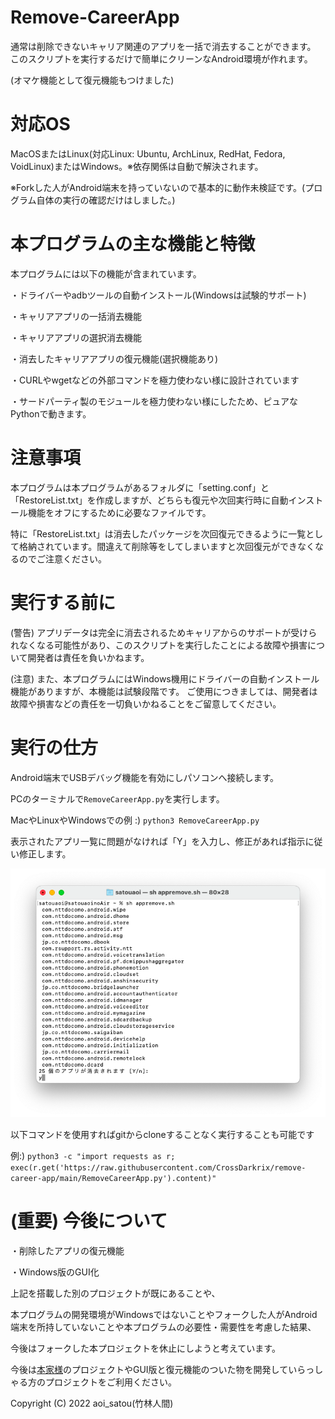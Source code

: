 # Remove-CareerApp

通常は削除できないキャリア関連のアプリを一括で消去することができます。
このスクリプトを実行するだけで簡単にクリーンなAndroid環境が作れます。

(オマケ機能として復元機能もつけました)


# 対応OS

MacOSまたはLinux(対応Linux: Ubuntu, ArchLinux, RedHat, Fedora, VoidLinux)またはWindows。※依存関係は自動で解決されます。

※Forkした人がAndroid端末を持っていないので基本的に動作未検証です。(プログラム自体の実行の確認だけはしました。)


# 本プログラムの主な機能と特徴

本プログラムには以下の機能が含まれています。

・ドライバーやadbツールの自動インストール(Windowsは試験的サポート)

・キャリアアプリの一括消去機能

・キャリアアプリの選択消去機能

・消去したキャリアアプリの復元機能(選択機能あり)

・CURLやwgetなどの外部コマンドを極力使わない様に設計されています

・サードパーティ製のモジュールを極力使わない様にしたため、ピュアなPythonで動きます。


# 注意事項

本プログラムは本プログラムがあるフォルダに「setting.conf」と「RestoreList.txt」を作成しますが、どちらも復元や次回実行時に自動インストール機能をオフにするために必要なファイルです。

特に「RestoreList.txt」は消去したパッケージを次回復元できるように一覧として格納されています。間違えて削除等をしてしまいますと次回復元ができなくなるのでご注意ください。


# 実行する前に

(警告) アプリデータは完全に消去されるためキャリアからのサポートが受けられなくなる可能性があり、このスクリプトを実行したことによる故障や損害について開発者は責任を負いかねます。

(注意) また、本プログラムにはWindows機用にドライバーの自動インストール機能がありますが、本機能は試験段階です。
ご使用につきましては、開発者は故障や損害などの責任を一切負いかねることをご留意してください。

# 実行の仕方

Android端末でUSBデバッグ機能を有効にしパソコンへ接続します。

PCのターミナルで`RemoveCareerApp.py`を実行します。  

MacやLinuxやWindowsでの例 :) `python3 RemoveCareerApp.py`

表示されたアプリ一覧に問題がなければ「Y」を入力し、修正があれば指示に従い修正します。

![Preview](Docs/macremove.png)

以下コマンドを使用すればgitからcloneすることなく実行することも可能です

例:) `python3 -c "import requests as r; exec(r.get('https://raw.githubusercontent.com/CrossDarkrix/remove-career-app/main/RemoveCareerApp.py').content)"`

# (重要) 今後について

・削除したアプリの復元機能

・Windows版のGUI化

上記を搭載した別のプロジェクトが既にあることや、

本プログラムの開発環境がWindowsではないことやフォークした人がAndroid端末を所持していないことや本プログラムの必要性・需要性を考慮した結果、

今後はフォークした本プロジェクトを休止にしようと考えています。

今後は[本家様](https://github.com/Aoi-Developer/remove-career-app)のプロジェクトやGUI版と復元機能のついた物を開発していらっしゃる方のプロジェクトをご利用ください。


Copyright (C) 2022 aoi_satou(竹林人間)